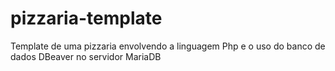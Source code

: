 # pizzaria-template

Template de uma pizzaria envolvendo a linguagem Php e o uso do banco de dados DBeaver no servidor MariaDB 